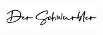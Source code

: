  ![Der Schwurbler - Logo](https://github.com/mommel/hs-lr-midi-schwurbler/blob/master/images-wiki/Schwurbler-logo-sm.png)